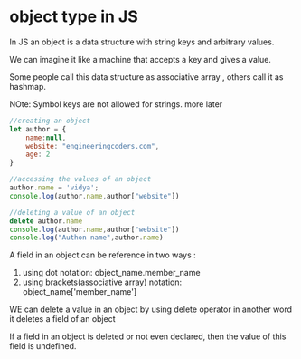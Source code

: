 # object type in JS

In JS an object is a data structure with string keys and arbitrary values.

We can imagine it like a machine that accepts a key and gives a value.

Some people call this data structure as associative array , others call it as hashmap.

NOte: Symbol keys are not allowed for strings. more later

```jsx
//creating an object 
let author = {
	name:null,
	website: "engineeringcoders.com",
	age: 2
}

//accessing the values of an object 
author.name = 'vidya';
console.log(author.name,author["website"])

//deleting a value of an object 
delete author.name
console.log(author.name,author["website"])
console.log("Authon name",author.name)

```

A field in an object can be reference in two ways :

1. using dot notation: object_name.member_name
2. using brackets(associative array) notation: object_name['member_name']

WE can delete a value in an object by using delete operator in another word it deletes a field of an object 

If a field in an object is deleted or not even declared, then the value of this field is undefined.